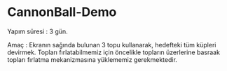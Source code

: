 # CannonBall-Demo

Yapım süresi : 3 gün.

Amaç : Ekranın sağında bulunan 3 topu kullanarak, hedefteki tüm küpleri devirmek. Topları fırlatabilmemiz için öncelikle topların üzerlerine basraak topları fırlatma mekanizmasına yüklememiz gerekmektedir.
